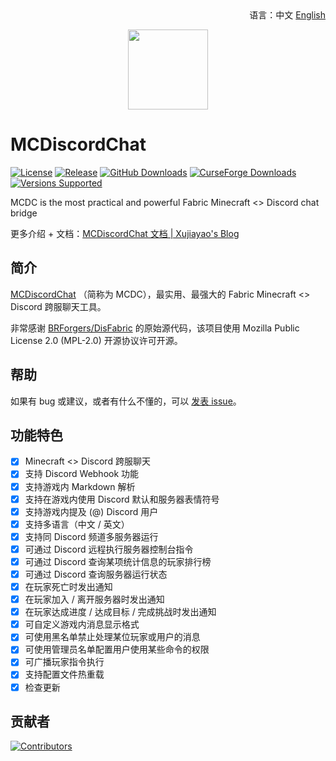 <div align="right">
语言：中文 <a href="/README.md">English</a>
</div>

<p align="center">
<img width=128 src="https://cdn.jsdelivr.net/gh/Xujiayao/MCDiscordChat@master/src/main/resources/assets/mcdiscordchat/icon.png">
</p>

# MCDiscordChat

[![License](https://img.shields.io/github/license/xujiayao/MCDiscordChat)](https://github.com/Xujiayao/MCDiscordChat/blob/master/LICENSE)
[![Release](https://img.shields.io/github/v/release/xujiayao/MCDiscordChat)](https://github.com/Xujiayao/MCDiscordChat/releases)
[![GitHub Downloads](https://img.shields.io/github/downloads/xujiayao/MCDiscordChat/total)](https://github.com/Xujiayao/MCDiscordChat/releases)
[![CurseForge Downloads](https://cf.way2muchnoise.eu/full_mcdiscordchat_downloads.svg)](https://www.curseforge.com/minecraft/mc-mods/mcdiscordchat)
[![Versions Supported](https://cf.way2muchnoise.eu/versions/mcdiscordchat.svg)](https://www.curseforge.com/minecraft/mc-mods/mcdiscordchat)

MCDC is the most practical and powerful Fabric Minecraft <> Discord chat bridge

更多介绍 + 文档：[MCDiscordChat 文档 | Xujiayao's Blog](https://blog.xujiayao.top/posts/4ba0a17a/)

## 简介

[MCDiscordChat](https://www.curseforge.com/minecraft/mc-mods/mcdiscordchat) （简称为 MCDC），最实用、最强大的 Fabric Minecraft <> Discord 跨服聊天工具。

非常感谢 [BRForgers/DisFabric](https://github.com/BRForgers/DisFabric) 的原始源代码，该项目使用 Mozilla Public License 2.0 (MPL-2.0)
开源协议许可开源。

## 帮助

如果有 bug 或建议，或者有什么不懂的，可以 [发表 issue](https://github.com/Xujiayao/MCDiscordChat/issues/new)。

## 功能特色

- [x] Minecraft <> Discord 跨服聊天
- [x] 支持 Discord Webhook 功能
- [x] 支持游戏内 Markdown 解析
- [x] 支持在游戏内使用 Discord 默认和服务器表情符号
- [x] 支持游戏内提及 (@) Discord 用户
- [x] 支持多语言（中文 / 英文）
- [x] 支持同 Discord 频道多服务器运行
- [x] 可通过 Discord 远程执行服务器控制台指令
- [x] 可通过 Discord 查询某项统计信息的玩家排行榜
- [x] 可通过 Discord 查询服务器运行状态
- [x] 在玩家死亡时发出通知
- [x] 在玩家加入 / 离开服务器时发出通知
- [x] 在玩家达成进度 / 达成目标 / 完成挑战时发出通知
- [x] 可自定义游戏内消息显示格式
- [x] 可使用黑名单禁止处理某位玩家或用户的消息
- [x] 可使用管理员名单配置用户使用某些命令的权限
- [x] 可广播玩家指令执行
- [x] 支持配置文件热重载
- [x] 检查更新

## 贡献者

[![Contributors](https://contrib.rocks/image?repo=xujiayao/mcdiscordchat)](https://github.com/Xujiayao/mcdiscordchat/graphs/contributors)
